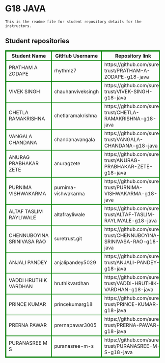 # G18 JAVA
    This is the readme file for student repository details for the instructors.
## Student repositories 
<table style="border : 2px solid green; width:100%;">
<tr >
<th style="border : 2px solid green;">Student Name</th>
<th style="border : 2px solid green;">GitHub Username</th>
<th style="border : 2px solid green;">Repository link</th>
</tr>
<tr style="border : 2px solid green;">
<td style="border : 2px solid green;">PRATHAM A ZODAPE</td> 

<td style="border : 2px solid green;">rhythmz7</td> 

<td style="border : 2px solid green;">https://github.com/sure-trust/PRATHAM-A-ZODAPE-g18-java</td> 
</tr>

<tr style="border : 2px solid green;">
<td style="border : 2px solid green;">VIVEK SINGH</td> 

<td style="border : 2px solid green;">chauhanviveksingh</td> 

<td style="border : 2px solid green;">https://github.com/sure-trust/VIVEK-SINGH-g18-java</td> 
</tr>

<tr style="border : 2px solid green;">
<td style="border : 2px solid green;">CHETLA RAMAKRISHNA</td> 

<td style="border : 2px solid green;">chetlaramakrishna</td> 

<td style="border : 2px solid green;">https://github.com/sure-trust/CHETLA-RAMAKRISHNA-g18-java</td> 
</tr>

<tr style="border : 2px solid green;">
<td style="border : 2px solid green;">VANGALA CHANDANA</td> 

<td style="border : 2px solid green;">chandanavangala</td> 

<td style="border : 2px solid green;">https://github.com/sure-trust/VANGALA-CHANDANA-g18-java</td> 
</tr>

<tr style="border : 2px solid green;">
<td style="border : 2px solid green;">ANURAG PRABHAKAR ZETE</td> 

<td style="border : 2px solid green;">anuragzete</td> 

<td style="border : 2px solid green;">https://github.com/sure-trust/ANURAG-PRABHAKAR-ZETE-g18-java</td> 
</tr>

<tr style="border : 2px solid green;">
<td style="border : 2px solid green;">PURNIMA VISHWAKARMA</td> 

<td style="border : 2px solid green;">purnima-vishwakarma</td> 

<td style="border : 2px solid green;">https://github.com/sure-trust/PURNIMA-VISHWAKARMA-g18-java</td> 
</tr>

<tr style="border : 2px solid green;">
<td style="border : 2px solid green;">ALTAF TASLIM RAYLIWALE</td> 

<td style="border : 2px solid green;">altafrayliwale</td> 

<td style="border : 2px solid green;">https://github.com/sure-trust/ALTAF-TASLIM-RAYLIWALE-g18-java</td> 
</tr>

<tr style="border : 2px solid green;">
<td style="border : 2px solid green;">CHENNUBOYINA SRINIVASA RAO</td> 

<td style="border : 2px solid green;">suretrust.git</td> 

<td style="border : 2px solid green;">https://github.com/sure-trust/CHENNUBOYINA-SRINIVASA-RAO-g18-java</td> 
</tr>

<tr style="border : 2px solid green;">
<td style="border : 2px solid green;">ANJALI PANDEY</td> 

<td style="border : 2px solid green;">anjalipandey5029</td> 

<td style="border : 2px solid green;">https://github.com/sure-trust/ANJALI-PANDEY-g18-java</td> 
</tr>

<tr style="border : 2px solid green;">
<td style="border : 2px solid green;">VADDI HRUTHIK VARDHAN</td> 

<td style="border : 2px solid green;">hruthikvardhan</td> 

<td style="border : 2px solid green;">https://github.com/sure-trust/VADDI-HRUTHIK-VARDHAN-g18-java</td> 
</tr>

<tr style="border : 2px solid green;">
<td style="border : 2px solid green;">PRINCE KUMAR</td> 

<td style="border : 2px solid green;">princekumarg18</td> 

<td style="border : 2px solid green;">https://github.com/sure-trust/PRINCE-KUMAR-g18-java</td> 
</tr>

<tr style="border : 2px solid green;">
<td style="border : 2px solid green;">PRERNA PAWAR</td> 

<td style="border : 2px solid green;">prernapawar3005</td> 

<td style="border : 2px solid green;">https://github.com/sure-trust/PRERNA-PAWAR-g18-java</td> 
</tr>

<tr style="border : 2px solid green;">
<td style="border : 2px solid green;">PURANASREE M S</td> 

<td style="border : 2px solid green;">puranasree-m-s</td> 

<td style="border : 2px solid green;">https://github.com/sure-trust/PURANASREE-M-S-g18-java</td> 
</tr>
